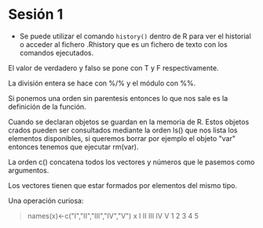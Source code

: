 # Sesión 1
- Se puede utilizar el comando ```history()``` dentro de R para ver el historial o acceder al fichero .Rhistory que es un fichero de texto con los comandos ejecutados.

El valor de verdadero y falso se pone con T y F respectivamente.

La división entera se hace con %/% y el módulo con %%.

Si ponemos una orden sin parentesis entonces lo que nos sale es la definición de la función.

Cuando se declaran objetos se guardan en la memoria de R. Estos objetos crados pueden ser consultados mediante la orden ls() que nos lista los elementos disponibles, si queremos borrar por ejemplo el objeto "var" entonces tenemos que ejecutar rm(var).

La orden c() concatena todos los vectores y números que le pasemos como argumentos.

Los vectores tienen que estar formados por elementos del mismo tipo.

Una operación curiosa:
> names(x)<-c("I","II","III","IV","V")
> x
I II III IV V
1  2   3  4 5
